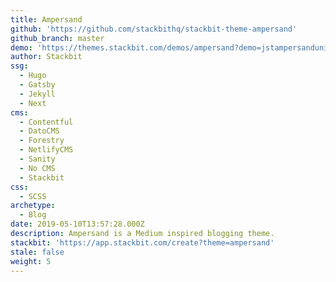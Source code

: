 ```yaml
---
title: Ampersand
github: 'https://github.com/stackbithq/stackbit-theme-ampersand'
github_branch: master
demo: 'https://themes.stackbit.com/demos/ampersand?demo=jstampersandunibit'
author: Stackbit
ssg:
  - Hugo
  - Gatsby
  - Jekyll
  - Next
cms:
  - Contentful
  - DatoCMS
  - Forestry
  - NetlifyCMS
  - Sanity
  - No CMS
  - Stackbit
css:
  - SCSS
archetype:
  - Blog
date: 2019-05-10T13:57:28.000Z
description: Ampersand is a Medium inspired blogging theme.
stackbit: 'https://app.stackbit.com/create?theme=ampersand'
stale: false
weight: 5
---
```

